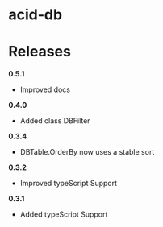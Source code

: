 # acid-db

# Releases

**0.5.1**
 + Improved docs

**0.4.0**
 + Added class DBFilter

**0.3.4**
 + DBTable.OrderBy now uses a stable sort

**0.3.2**
 + Improved typeScript Support

**0.3.1**
 + Added typeScript Support
